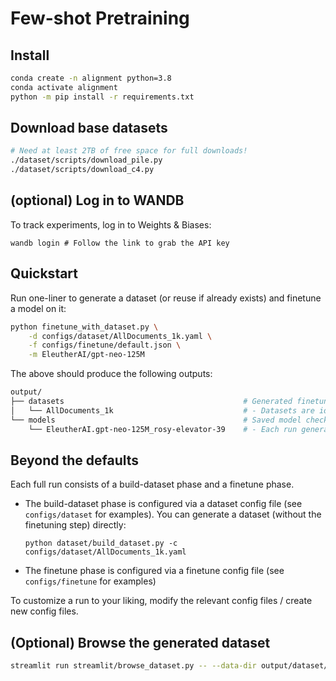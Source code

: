# Few-shot Pretraining

## Install
```bash
conda create -n alignment python=3.8
conda activate alignment
python -m pip install -r requirements.txt
```

## Download base datasets
```bash
# Need at least 2TB of free space for full downloads!
./dataset/scripts/download_pile.py
./dataset/scripts/download_c4.py
```

## (optional) Log in to WANDB
To track experiments, log in to Weights & Biases:
```
wandb login # Follow the link to grab the API key
```

## Quickstart

Run one-liner to generate a dataset (or reuse if already exists) and finetune a model on it:
```bash
python finetune_with_dataset.py \
	-d configs/dataset/AllDocuments_1k.yaml \
	-f configs/finetune/default.json \
	-m EleutherAI/gpt-neo-125M
```

The above should produce the following outputs:
```bash
output/
├── datasets                                        # Generated finetuning datasets
│   └── AllDocuments_1k                             # - Datasets are identified by `unique_name`
└── models                                          # Saved model checkpoints and logs
    └── EleutherAI.gpt-neo-125M_rosy-elevator-39    # - Each run generates a new model folder
```

## Beyond the defaults

Each full run consists of a build-dataset phase and a finetune phase.
- The build-dataset phase is configured via a dataset config file (see `configs/dataset` for examples). You can generate a dataset (without the finetuning step) directly:
	```
	python dataset/build_dataset.py -c configs/dataset/AllDocuments_1k.yaml
	```
- The finetune phase is configured via a finetune config file (see `configs/finetune` for examples)


To customize a run to your liking, modify the relevant config files / create new config files.


## (Optional) Browse the generated dataset
```bash
streamlit run streamlit/browse_dataset.py -- --data-dir output/dataset/AllDocuments_1k
```